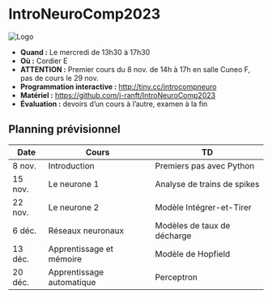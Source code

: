 # IntroNeuroComp2023
![Logo](title_slide.jpg "Title slide")

- **Quand :**  Le mercredi de 13h30 à 17h30
- **Où :**  Cordier E
- **ATTENTION :** Premier cours du 8 nov. de 14h à 17h en salle Cuneo F, pas de cours le 29 nov.
- **Programmation interactive :**  http://tiny.cc/introcompneuro
- **Matériel :**  https://github.com/j-ranft/IntroNeuroComp2023
- **Évaluation :**  devoirs d’un cours à l’autre, examen à la fin

Planning prévisionnel 
---------------------

| Date      | Cours 	        | TD | 
| --- | --- | --- |
| 8 nov.	  | Introduction	  | Premiers pas avec Python |
| 15 nov.	  | Le neurone 1	  | Analyse de trains de spikes |
| 22 nov.	  | Le neurone 2	  | Modèle Intégrer-et-Tirer |
| 6 déc.	  | Réseaux neuronaux	  | Modèles de taux de décharge |
| 13 déc.	  | Apprentissage et mémoire	  | Modèle de Hopfield |
| 20 déc.   | Apprentissage automatique	  | Perceptron |
